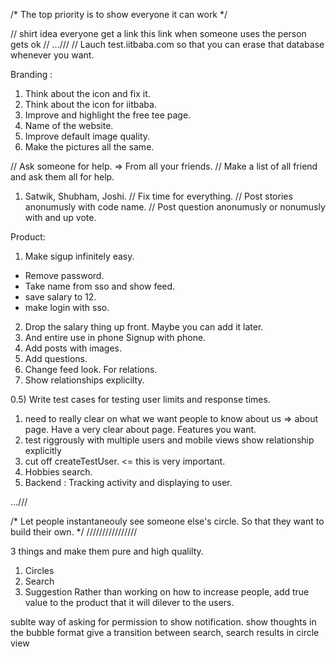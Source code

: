 /* The top priority is to show everyone it can work */

// shirt idea
everyone get a link
this link when someone uses the person gets ok
//
...///
// Lauch test.iitbaba.com so that you can erase that database whenever you want.

Branding :

1) Think about the icon and fix it.
2) Think about the icon for iitbaba.
3) Improve and highlight the free tee page.
4) Name of the website.
5) Improve default image quality.
4) Make the pictures all the same.

// Ask someone for help. => From all your friends.
// Make a list of all friend and ask them all for help.
1) Satwik, Shubham, Joshi.
// Fix time for everything.
// Post stories anonumusly with code name.
// Post question anonumusly or nonumusly with and up vote.

Product:
1) Make sigup infinitely easy.
 - Remove password.
 - Take name from sso and show feed.
 - save salary to 12.
 - make login with sso.
2) Drop the salary thing up front. Maybe you can add it later.
3) And entire use in phone Signup with phone.
4) Add posts with images.
5) Add questions.
6) Change feed look. For relations.
7) Show relationships explicilty.

0.5) Write test cases for testing user limits and response times.
1) need to really clear on what we want people to know about us => about page. Have a very clear about page. Features you want.
2) test riggrously with multiple users and mobile views show relationship explicitly
3) cut off createTestUser. <= this is very important.
5) Hobbies search.
6) Backend : Tracking activity and displaying to user.

...///

/*
Let people instantaneouly see someone else's circle. So that they want to build their own.
*/
////////////////

3 things and make them pure and high qualilty.

1) Circles
2) Search
3) Suggestion
Rather than working on how to increase people, add true value to the product that it will dilever to the users.

sublte way of asking for permission to show notification.
show thoughts in the bubble format
give a transition between search, search results in circle view